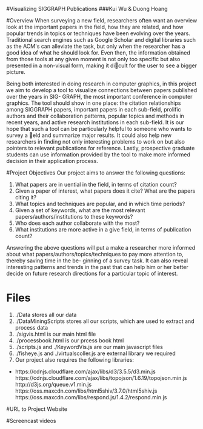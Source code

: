 #Visualizing SIGGRAPH Publications
###Kui Wu & Duong Hoang

#Overview
When surveying a new field, researchers often want an overview look at the important
papers in the field, how they are related, and how popular trends in topics or techniques
have been evolving over the years. Traditional search engines such as Google Scholar and
digital libraries such as the ACM's can alleviate the task, but only when the researcher has
a good idea of what he should look for. Even then, the information obtained from those
tools at any given moment is not only too specific but also presented in a non-visual form,
making it dicult for the user to see a bigger picture.

Being both interested in doing research in computer graphics, in this project we aim
to develop a tool to visualize connections between papers published over the years in SIG-
GRAPH, the most important conference in computer graphics. The tool should show in
one place: the citation relationships among SIGGRAPH papers, important papers in each
sub-field, prolific authors and their collaboration patterns, popular topics and methods in
recent years, and active research institutions in each sub-field. It is our hope that such
a tool can be particularly helpful to someone who wants to survey a eld and summarize
major results. It could also help new researchers in finding not only interesting problems to
work on but also pointers to relevant publications for reference. Lastly, prospective graduate
students can use information provided by the tool to make more informed decision in their
application process.

#Project Objectives
Our project aims to answer the following questions:

1. What papers are in uential in the field, in terms of citation count? 
2. Given a paper of interest, what papers does it cite? What are the papers citing it?
3. What topics and techniques are popular, and in which time periods?
4. Given a set of keywords, what are the most relevant papers/authors/institutions to these keywords?
5. Who does each author collaborate with the most?
6. What institutions are more active in a give field, in terms of publication count?

Answering the above questions will put a make a researcher more informed about what
papers/authors/topics/techniques to pay more attention to, thereby saving time in the be-
ginning of a survey task. It can also reveal interesting patterns and trends in the past that
can help him or her better decide on future research directions for a particular topic of
interest.

# Files
1. ./Data stores all our data
2. ./DataMiningScripts stores all our scripts, which are used to extract and process data
3. ./sigvis.html is our main html file
4. ./processbook.html is our prcess book html
5. ./scripts.js and ./KeywordVis.js are our main javascript files
6. ./fisheye.js and ./virtualscoller.js are external library we required
7. Our project also requires the following libraries:
<ul>
	<li>https://cdnjs.cloudflare.com/ajax/libs/d3/3.5.5/d3.min.js</li>
	https://cdnjs.cloudflare.com/ajax/libs/topojson/1.6.19/topojson.min.js
	http://d3js.org/queue.v1.min.js
	https://oss.maxcdn.com/libs/html5shiv/3.7.0/html5shiv.js
	https://oss.maxcdn.com/libs/respond.js/1.4.2/respond.min.js
</ul>
#URL to Project Website

#Screencast videos
